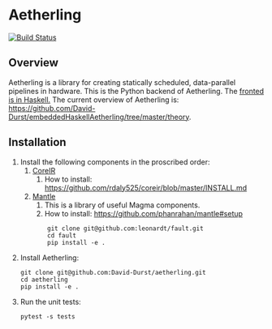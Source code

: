 # Aetherling
[![Build Status](https://travis-ci.com/David-Durst/aetherling.svg?branch=master)](https://travis-ci.com/David-Durst/aetherling)

## Overview
Aetherling is a library for creating statically scheduled, data-parallel pipelines in hardware. 
This is the Python backend of Aetherling.
The [fronted is in Haskell.](https://github.com/David-Durst/embeddedHaskellAetherling)
The current overview of Aetherling is: https://github.com/David-Durst/embeddedHaskellAetherling/tree/master/theory. 

## Installation
1. Install the following components in the proscribed order:
    1. [CoreIR](https://github.com/rdaly525/coreir/tree/master)
        1. How to install: https://github.com/rdaly525/coreir/blob/master/INSTALL.md
    1. [Mantle](https://github.com/phanrahan/mantle)
        1. This is a library of useful Magma components.
        1. How to install: https://github.com/phanrahan/mantle#setup
        ```Shell
            git clone git@github.com:leonardt/fault.git
            cd fault
            pip install -e .
        ```
1. Install Aetherling:
    ```Shell
    git clone git@github.com:David-Durst/aetherling.git
    cd aetherling
    pip install -e .
    ```
1. Run the unit tests:
    ```Shell
    pytest -s tests
    ```

